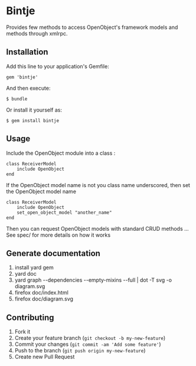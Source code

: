 # Bintje

Provides few methods to access OpenObject's framework models and methods through xmlrpc.

## Installation

Add this line to your application's Gemfile:

    gem 'bintje'

And then execute:

    $ bundle

Or install it yourself as:

    $ gem install bintje

## Usage

Include the OpenObject module into a class :

    class ReceiverModel
        include OpenObject
    end

If the OpenObject model name is not you class name underscored, then set the OpenObject model name

    class ReceiverModel
        include OpenObject
        set_open_object_model "another_name"
    end

Then you can request OpenObject models with standard CRUD methods ...
See spec/ for more details on how it works

## Generate documentation

1. install yard gem
2. yard doc
3. yard graph --dependencies --empty-mixins --full | dot -T svg -o diagram.svg
4. firefox doc/index.html
5. firefox doc/diagram.svg

## Contributing

1. Fork it
2. Create your feature branch (`git checkout -b my-new-feature`)
3. Commit your changes (`git commit -am 'Add some feature'`)
4. Push to the branch (`git push origin my-new-feature`)
5. Create new Pull Request

